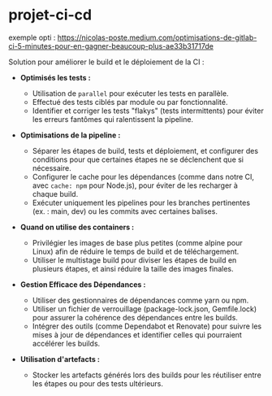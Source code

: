 # projet-ci-cd

exemple opti : https://nicolas-poste.medium.com/optimisations-de-gitlab-ci-5-minutes-pour-en-gagner-beaucoup-plus-ae33b31717de

Solution pour améliorer le build et le déploiement de la CI :

- **Optimisés les tests :**
    - Utilisation de `parallel` pour exécuter les tests en parallèle.
    - Effectué des tests ciblés par module ou par fonctionnalité.
    - Identifier et corriger les tests "flakys" (tests intermittents) pour éviter les erreurs fantômes qui ralentissent la pipeline.

- **Optimisations de la pipeline :**
    - Séparer les étapes de build, tests et déploiement, et configurer des conditions pour que certaines étapes ne se déclenchent que si nécessaire.
    - Configurer le cache pour les dépendances (comme dans notre CI, avec `cache: npm` pour Node.js), pour éviter de les recharger à chaque build.
    - Exécuter uniquement les pipelines pour les branches pertinentes (ex. : main, dev) ou les commits avec certaines balises.

- **Quand on utilise des containers :**
    - Privilégier les images de base plus petites (comme alpine pour Linux) afin de réduire le temps de build et de téléchargement.
    - Utiliser le multistage build pour diviser les étapes de build en plusieurs étapes, et ainsi réduire la taille des images finales.

- **Gestion Efficace des Dépendances :**
    - Utiliser des gestionnaires de dépendances comme yarn ou npm.
    - Utiliser un fichier de verrouillage (package-lock.json, Gemfile.lock) pour assurer la cohérence des dépendances entre les builds.
    - Intégrer des outils (comme Dependabot et Renovate) pour suivre les mises à jour de dépendances et identifier celles qui pourraient accélérer les builds.

- **Utilisation d'artefacts :**
    - Stocker les artefacts générés lors des builds pour les réutiliser entre les étapes ou pour des tests ultérieurs.